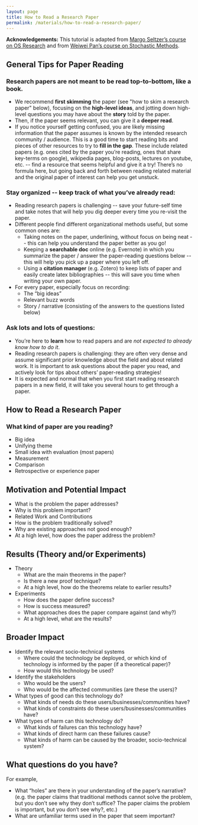 ```yaml
---
layout: page
title: How to Read a Research Paper
permalink: /materials/how-to-read-a-research-paper/
---
```



**Acknowledgements:** This tutorial is adapted from [Margo Seltzer’s course on OS Research](https://www.seltzer.com/margo/teaching/CS508.21/intro.html) and from  [Weiwei Pan’s course on Stochastic Methods](https://docs.google.com/document/d/1MPEOSairUkktoZmX1N8zcIaENjyirt-JgRfSD-HBymk/edit).


## General Tips for Paper Reading

### Research papers are **not** meant to be read top-to-bottom, like a book. 
* We recommend **first skimming** the paper (see "how to skim a research paper" below), focusing on the **high-level ideas**, and jotting down high-level questions you may have about the **story** told by the paper.
* Then, if the paper seems relevant, you can give it a **deeper read**. 
* If you notice yourself getting confused, you are likely missing information that the paper assumes is known by the intended research community / audience. This is a good time to start reading bits and pieces of other resources to try to **fill in the gap**. These include related papers (e.g. ones cited by the paper you’re reading, ones that share key-terms on google), wikipedia pages, blog-posts, lectures on youtube, etc. -- find a resource that seems helpful and give it a try! There’s no formula here, but going back and forth between reading related material and the original paper of interest can help you get unstuck.

### Stay organized -- keep track of what you’ve already read:
* Reading research papers is challenging -- save your future-self time and take notes that will help you dig deeper every time you re-visit the paper. 
* Different people find different organizational methods useful, but some common ones are:
  - Taking notes on the paper, underlining, without focus on being neat -- this can help you understand the paper better as you go!
  - Keeping a **searchable doc** online (e.g. Evernote) in which you summarize the paper / answer the paper-reading questions below -- this will help you pick up a paper where you left off.
  - Using a **citation manager** (e.g. Zotero) to keep lists of paper and easily create latex bibliographies -- this will save you time when writing your own paper.
* For every paper, especially focus on recording:
  - The “big ideas”
  - Relevant buzz words
  - Story / narrative (consisting of the answers to the questions listed below)

### Ask lots and lots of questions:
* You’re here to **learn** how to read papers and are *not expected to already know how to do it*.
* Reading research papers is challenging: they are often very dense and assume significant prior knowledge about the field and about related work. It is important to ask questions about the paper you read, and actively look for tips about others’ paper-reading strategies! 
* It is expected and normal that when you first start reading research papers in a new field, it will take you several hours to get through a paper. 


## How to Read a Research Paper

### What kind of paper are you reading? 
* Big idea 
* Unifying theme 
* Small idea with evaluation (most papers)
* Measurement
* Comparison
* Retrospective or experience paper

## Motivation and Potential Impact 
* What is the problem the paper addresses?
* Why is this problem important?
* Related Work and Contributions 
* How is the problem traditionally solved?
* Why are existing approaches not good enough?
* At a high level, how does the paper address the problem?

## Results (Theory and/or Experiments)
* Theory
  - What are the main theorems in the paper?
  - Is there a new proof technique?
  - At a high level, how do the theorems relate to earlier results?
* Experiments
  - How does the paper define success?
  - How is success measured?
  - What approaches does the paper compare against (and why?)
  - At a high level, what are the results?

## Broader Impact
* Identify the relevant socio-technical systems
  - Where could the technology be deployed, or which kind of technology is informed by the paper (if a theoretical paper)?
  - How would this technology be used?
* Identify the stakeholders
  - Who would be the users?
  - Who would be the affected communities (are these the users)?
* What types of good can this technology do?
  - What kinds of needs do these users/businesses/communities have?
  - What kinds of constraints do these users/businesses/communities have?
* What types of harm can this technology do?
  - What kinds of failures can this technology have?
  - What kinds of direct harm can these failures cause?
  - What kinds of harm can be caused by the broader, socio-technical system?

## What questions do you have? 
For example,
* What “holes” are there in your understanding of the paper’s narrative? (e.g. the paper claims that traditional methods cannot solve the problem, but you don’t see why they don’t suffice? The paper claims the problem is important, but you don’t see why?, etc.)
* What are unfamiliar terms used in the paper that seem important?
